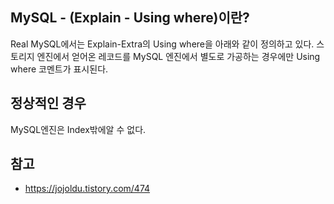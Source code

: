 ## MySQL - (Explain - Using where)이란?

Real MySQL에서는 Explain-Extra의 Using where을 아래와 같이 정의하고 있다.
스토리지 엔진에서 얻어온 레코드를 MySQL 엔진에서 별도로 가공하는 경우에만 Using where 코멘트가 표시된다.

## 정상적인 경우

MySQL엔진은 Index밖에알 수 없다. 

## 참고
- https://jojoldu.tistory.com/474

